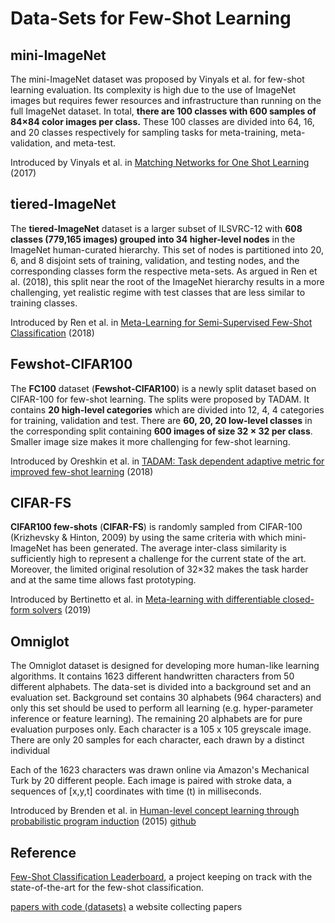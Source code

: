 # Data-Sets for Few-Shot Learning

## mini-ImageNet

The mini-ImageNet dataset was proposed by Vinyals et al. for few-shot learning evaluation. Its complexity is high due to the use of ImageNet images but requires fewer resources and infrastructure than running on the full ImageNet dataset. In total, **there are 100 classes with 600 samples of 84×84 color images per class.** These 100 classes are divided into 64, 16, and 20 classes respectively for sampling tasks for meta-training, meta-validation, and meta-test. 

Introduced by Vinyals et al. in [Matching Networks for One Shot Learning](https://arxiv.org/abs/1606.04080) (2017)

## tiered-ImageNet

 The **tiered-ImageNet** dataset is a larger subset of ILSVRC-12 with **608 classes (779,165 images) grouped into 34 higher-level nodes** in the ImageNet human-curated hierarchy. This set of nodes is partitioned into 20, 6, and 8 disjoint sets of training, validation, and testing nodes, and the corresponding classes form the respective meta-sets. As argued in Ren et al. (2018), this split near the root of the ImageNet hierarchy results in a more challenging, yet realistic regime with test classes that are less similar to training classes. 

Introduced by Ren et al. in [Meta-Learning for Semi-Supervised Few-Shot Classification](https://paperswithcode.com/paper/meta-learning-for-semi-supervised-few-shot) (2018)

## Fewshot-CIFAR100

 The **FC100** dataset (**Fewshot-CIFAR100**) is a newly split dataset based on CIFAR-100 for few-shot learning. The splits were proposed by TADAM. It contains **20 high-level categories** which are divided into 12, 4, 4 categories for training, validation and test. There are **60, 20, 20 low-level classes** in the corresponding split containing **600 images of size 32 × 32 per class**. Smaller image size makes it more challenging for few-shot learning. 

Introduced by Oreshkin et al. in [TADAM: Task dependent adaptive metric for improved few-shot learning](https://paperswithcode.com/paper/tadam-task-dependent-adaptive-metric-for) (2018)

## CIFAR-FS

 **CIFAR100 few-shots** (**CIFAR-FS**) is randomly sampled from CIFAR-100 (Krizhevsky & Hinton, 2009) by using the same criteria with which mini-ImageNet has been generated. The average inter-class similarity is sufficiently high to represent a challenge for the current state of the art. Moreover, the limited original resolution of 32×32 makes the task harder and at the same time allows fast prototyping. 

Introduced by Bertinetto et al. in [Meta-learning with differentiable closed-form solvers](https://paperswithcode.com/paper/meta-learning-with-differentiable-closed-form) (2019)



## Omniglot

The Omniglot dataset is designed for developing more human-like learning algorithms. It contains 1623 different handwritten characters from 50 different alphabets. The data-set is divided into a background set and an evaluation set. Background set contains 30 alphabets (964 characters) and only this set should be used to perform all learning (e.g. hyper-parameter inference or feature learning). The remaining 20 alphabets are for pure evaluation purposes only. Each character is a 105 x 105 greyscale image. There are only 20 samples for each character, each drawn by a distinct individual

 Each of the 1623 characters was drawn online via Amazon's Mechanical Turk by 20 different people. Each image is paired with stroke data, a sequences of [x,y,t] coordinates with time (t) in milliseconds. 

Introduced by Brenden et al. in [Human-level concept learning through probabilistic program induction](https://www.science.org/doi/abs/10.1126/science.aab3050) (2015) [github](https://github.com/brendenlake/omniglot)

## Reference

[Few-Shot Classification Leaderboard](https://fewshot.org/miniimagenet.html), a project keeping on track with the state-of-the-art for the few-shot classification.

[papers with code (datasets)](https://paperswithcode.com/datasets) a website collecting papers
